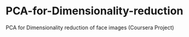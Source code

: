# PCA-for-Dimensionality-reduction
PCA for Dimensionality reduction of face images (Coursera Project)
